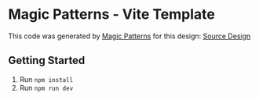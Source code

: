 # Magic Patterns - Vite Template

This code was generated by [Magic Patterns](https://magicpatterns.com) for this design: [Source Design](https://www.magicpatterns.com/c/minb1xds6dccx5st7wwmtj)

## Getting Started

1. Run `npm install`
2. Run `npm run dev`
